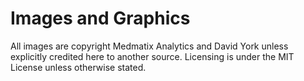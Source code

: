 # Images and Graphics
  
All images are copyright Medmatix Analytics and David York unless explicitly credited here to another source. Licensing is under the MIT License unless otherwise stated.
